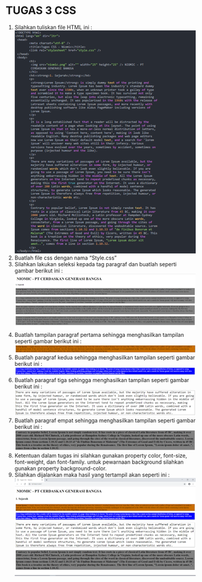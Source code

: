 # TUGAS 3 CSS
1. Silahkan tuliskan file HTML ini :  
![gambar tugas3css](tugas3css.png)  
2. Buatlah file css dengan nama “Style.css”  
3. Silahkan lakukan seleksi kepada tag paragraf dan buatlah seperti gambar berikut ini :  
![gambar tugas3css-1](tugascss3-1.PNG)  
4. Buatlah tampilan paragraf pertama sehingga menghasilkan tampilan seperti gambar berikut ini :  
![gambar tugas3css-2](tugas3css-2.PNG)  
5. Buatlah paragraf kedua sehingga menghasilkan tampilan seperti gambar berikut ini :  
![gambar tugas3css-6](tugas3css-6.PNG)
6. Buatlah paragraf tiga sehingga menghasilkan tampilan seperti gambar berikut ini :  
![gambar tugas3css-3](tugas3css-3.PNG)  
7. Buatlah paragraf empat sehingga menghasilkan tampilan seperti gambar berikut ini :  
![gambar tugas3css-4](tugas3css-4.PNG)  
8. Ketentuan dalam tugas ini silahkan gunakan property color, font-size, font-weight, dan font-family. untuk pewarnaan background silahkan gunakan property background-color.  
9. Silahkan dijalankan maka hasil yang tertampil akan seperti ini :  
![gambar tugas3css-5](tugas3css-5.PNG) 

